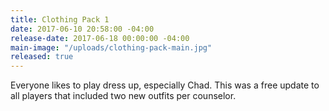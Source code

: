 ```yaml
---
title: Clothing Pack 1
date: 2017-06-10 20:58:00 -04:00
release-date: 2017-06-18 00:00:00 -04:00
main-image: "/uploads/clothing-pack-main.jpg"
released: true
---
```


Everyone likes to play dress up, especially Chad. This was a free update to all players that included two new outfits per counselor.